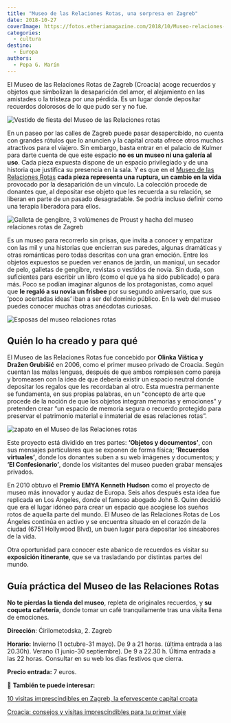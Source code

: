 ```yaml
---
title: "Museo de las Relaciones Rotas, una sorpresa en Zagreb"
date: 2018-10-27
coverImage: https://fotos.etheriamagazine.com/2018/10/Museo-relaciones-rotas-zagreb-2.jpg
categories: 
  - cultura
destino: 
  - Europa
authors: 
  - Pepa G. Marín
---
```


El Museo de las Relaciones Rotas de Zagreb (Croacia) acoge recuerdos y objetos que 
simbolizan la desaparición del amor, el alejamiento en las amistades o la tristeza por 
una pérdida. Es un lugar donde depositar recuerdos dolorosos de lo que pudo ser y no 
fue. 

![Vestido de fiesta del Museo de las Relaciones rotas](https://fotos.etheriamagazine.com/2018/10/Museo-relaciones-rotas-zagreb-2.jpg "Vestido de fiesta. © Mare Milin.")

En un paseo por las calles de Zagreb puede pasar desapercibido, no cuenta con grandes 
rótulos que lo anuncien y la capital croata ofrece otros muchos atractivos para el 
viajero. Sin embargo, basta entrar en el palacio de Kulmer para darte cuenta de que este 
espacio **no es un museo ni una galería al uso**. Cada pieza expuesta dispone de un 
espacio privilegiado y de una historia que justifica su presencia en la sala. Y es que 
en el [Museo de las Relaciones Rotas](https://brokenships.com) **cada pieza representa 
una ruptura, un cambio en la vida** provocado por la desaparición de un vínculo. La 
colección procede de donantes que, al depositar ese objeto que les recuerda a su 
relación, se liberan en parte de un pasado desagradable. Se podría incluso definir como 
una terapia liberadora para ellos. 

![Galleta de gengibre, 3 volúmenes de Proust y hacha del museo relaciones rotas de Zagreb](https://fotos.etheriamagazine.com/2018/10/Museo-relaciones-rotas-zagreb.jpg "Galleta de gengibre, 3 volúmenes de Proust y hacha. © Ana Opalic")

Es un museo para recorrerlo sin prisas, que invita a conocer y empatizar con las mil y 
una historias que encierran sus paredes, algunas dramáticas y otras románticas pero 
todas descritas con una gran emoción. Entre los objetos expuestos se pueden ver enanos 
de jardín, un maniquí, un secador de pelo, galletas de gengibre, revistas o vestidos de 
novia. Sin duda, son suficientes para escribir un libro (como el que ya ha sido 
publicado) o para más. Poco se podían imaginar algunos de los protagonistas, como aquel 
que **le regaló a su novia un frisbee** por su segundo aniversario, que sus ‘poco 
acertadas ideas’ iban a ser del dominio público. En la web del museo puedes conocer 
muchas otras anécdotas curiosas. 

![Esposas  del museo relaciones rotas](https://fotos.etheriamagazine.com/2018/10/Museo-relaciones-rotas-zagreb-6.jpg "Esposas. © Ana Opalic")

## Quién lo ha creado y para qué

El Museo de las Relaciones Rotas fue concebido por **Olinka Vištica y Dražen Grubišić** 
en 2006, como el primer museo privado de Croacia. Según cuentan las malas lenguas, 
después de que ambos rompiesen como pareja y bromeasen con la idea de que debería 
existir un espacio neutral donde depositar los regalos que les recordaban al otro. Esta 
muestra permanente se fundamenta, en sus propias palabras, en un "concepto de arte que 
procede de la noción de que los objetos integran memorias y emociones” y pretenden crear 
“un espacio de memoria segura o recuerdo protegido para preservar el patrimonio material 
e inmaterial de esas relaciones rotas”. 

![zapato en el Museo de las Relaciones rotas](https://fotos.etheriamagazine.com/2018/10/Museo-relaciones-rotas-zagreb-5.jpg "Este stiletto negro se corresponde con una dura historia de separación, prostitución, reencuentros... © Natasa Njegovanovic")

Este proyecto está dividido en tres partes: **‘Objetos y documentos’**, con sus mensajes 
particulares que se exponen de forma física; **‘Recuerdos virtuales’**, donde los 
donantes suben a su web imágenes y documentos; y **‘El Confesionario’**, donde los 
visitantes del museo pueden grabar mensajes privados. 

En 2010 obtuvo el **Premio EMYA Kenneth Hudson** como el proyecto de museo más innovador 
y audaz de Europa. Seis años después esta idea fue replicada en Los Ángeles, donde el 
famoso abogado John B. Quinn decidió que era el lugar idóneo para crear un espacio que 
acogiese los sueños rotos de aquella parte del mundo. El Museo de las Relaciones Rotas 
de Los Ángeles continúa en activo y se encuentra situado en el corazón de la ciudad 
(6751 Hollywood Blvd), un buen lugar para depositar los sinsabores de la vida. 

Otra oportunidad para conocer este abanico de recuerdos es visitar su **exposición 
itinerante**, que se va trasladando por distintas partes del mundo. 

## Guía práctica del Museo de las Relaciones Rotas

**No te pierdas la tienda del museo**, repleta de originales recuerdos, y **su coqueta 
cafetería**, donde tomar un café tranquilamente tras una visita llena de emociones. 

**Dirección**: Ćirilometodska, 2. Zagreb 

**Horario:** Invierno (1 octubre-31 mayo). De 9 a 21 horas. (última entrada a las 
20.30h). Verano (1 junio-30 septiembre). De 9 a 22.30 h. Última entrada a las 22 horas. 
Consultar en su web los días festivos que cierra. 

**Precio entrada:** 7 euros. 

📌 **También te puede interesar:** 

[10 visitas imprescindibles en Zagreb, la efervescente capital 
croata](https://etheriamagazine.com/2020/04/24/que-ver-hacer-en-2-3-dias-zagreb-croacia/) 

[Croacia: consejos y visitas imprescindibles para tu primer 
viaje](https://etheriamagazine.com/2021/01/22/viaje-a-croacia-como-organizar-que-ver-hacer/)
